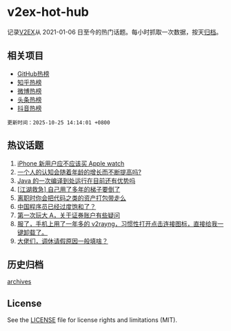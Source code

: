 # v2ex-hot-hub

 记录[V2EX](https://www.v2ex.com/)从 2021-01-06 日至今的热门话题。每小时抓取一次数据，按天[归档](archives)。
 
 ## 相关项目

- [GitHub热榜](https://github.com/lonnyzhang423/github-hot-hub)
- [知乎热榜](https://github.com/lonnyzhang423/zhihu-hot-hub)
- [微博热榜](https://github.com/lonnyzhang423/weibo-hot-hub)
- [头条热榜](https://github.com/lonnyzhang423/toutiao-hot-hub)
- [抖音热榜](https://github.com/lonnyzhang423/douyin-hot-hub)


 `更新时间：2025-10-25 14:14:01 +0800`

## 热议话题

1. [iPhone 新用户应不应该买 Apple watch](https://www.v2ex.com/t/1168164)
1. [一个人的认知会随着年龄的增长而不断提高吗?](https://www.v2ex.com/t/1168137)
1. [Java 的一次编译到处运行在目前还有优势吗](https://www.v2ex.com/t/1168179)
1. [[江湖救急] 自己用了多年的梯子要倒了](https://www.v2ex.com/t/1168274)
1. [离职时你会把代码之类的资产打包带走么](https://www.v2ex.com/t/1168247)
1. [中国程序员已经过度饱和了？](https://www.v2ex.com/t/1168148)
1. [第一次玩大 A，关于证券账户有些疑问](https://www.v2ex.com/t/1168141)
1. [服了，手机上用了一年多的 v2rayng，习惯性打开点击连接图标，直接给我一键卸载了。](https://www.v2ex.com/t/1168238)
1. [大佬们，调休请假原因一般填啥？](https://www.v2ex.com/t/1168194)

## 历史归档

[archives](archives)

## License

See the [LICENSE](LICENSE) file for license rights and limitations (MIT).
